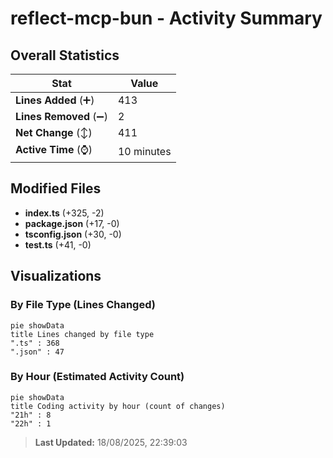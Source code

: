 # reflect-mcp-bun - Activity Summary 

## Overall Statistics

| Stat                   | Value                                                             |
| ---------------------- | ----------------------------------------------------------------- |
| **Lines Added** (➕)   | 413                                          |
| **Lines Removed** (➖) | 2                                        |
| **Net Change** (↕)    | 411                |
| **Active Time** (⌚)   | 10 minutes |


## Modified Files
- **index.ts** (+325, -2)
- **package.json** (+17, -0)
- **tsconfig.json** (+30, -0)
- **test.ts** (+41, -0)

## Visualizations

### By File Type (Lines Changed)

```mermaid
pie showData
title Lines changed by file type
".ts" : 368
".json" : 47
```

### By Hour (Estimated Activity Count)

```mermaid
pie showData
title Coding activity by hour (count of changes)
"21h" : 8
"22h" : 1
```


> **Last Updated:** 18/08/2025, 22:39:03